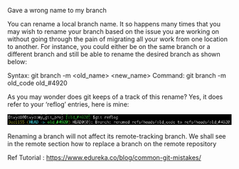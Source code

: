 Gave a wrong name to my branch

You can rename a local branch name. It so happens many times that you may wish to rename your branch based on the issue you are working on without going through the pain of migrating all your work from one location to another. For instance, you could either be on the same branch or a different branch and still be able to rename the desired branch as shown below:

Syntax: git branch -m <old_name> <new_name>
Command: git branch -m old_code old_#4920

As you may wonder does git keeps of a track of this rename? Yes, it does refer to your ‘reflog’ entries, here is mine:

![git branch -m old_name new_name](images/2020/03/git-branch-m-old-name-new-name.png)

Renaming a branch will not affect its remote-tracking branch. We shall see in the remote section how to replace a branch on the remote repository

Ref Tutorial : https://www.edureka.co/blog/common-git-mistakes/
